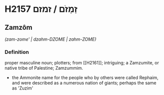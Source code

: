 # H2157 זַמְזֹם / זמזם

## Zamzôm

_(zam-zome' | dzahm-DZOME | zahm-ZOME)_

### Definition

proper masculine noun; plotters; from [[H2161]]; intriguing; a Zamzumite, or native tribe of Palestine; Zamzummim.

- the Ammonite name for the people who by others were called Rephaim, and were described as a numerous nation of giants; perhaps the same as 'Zuzim'
